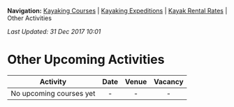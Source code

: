 **Navigation:** [Kayaking Courses](index) &#124; [Kayaking Expeditions](expedition) &#124; [Kayak Rental Rates](rental) &#124; Other Activities

_Last Updated: 31 Dec 2017 10:01_
# Other Upcoming Activities

Activity | Date | Venue | Vacancy
:---:|:---:|:---:|:---:
No upcoming courses yet|-|-|-

